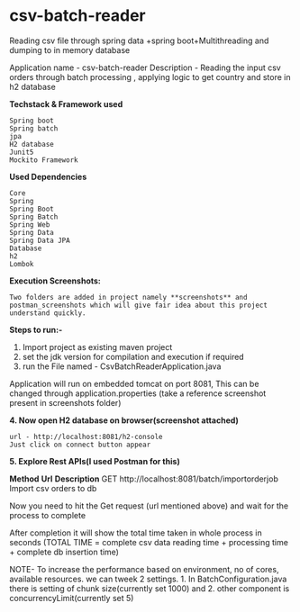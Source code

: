 # csv-batch-reader
Reading csv file through spring data +spring boot+Multithreading  and dumping to in memory database

Application name - csv-batch-reader
Description - Reading the input csv orders through batch processing ,
                applying logic to get country and store in h2 database


**Techstack & Framework used**

    Spring boot
    Spring batch
    jpa
    H2 database
    Junit5
    Mockito Framework


**Used Dependencies**

    Core
    Spring
    Spring Boot
    Spring Batch
    Spring Web
    Spring Data
    Spring Data JPA
    Database
    h2
    Lombok

**Execution Screenshots:**

    Two folders are added in project namely **screenshots** and postman_screenshots which will give fair idea about this project understand quickly.

**Steps to run:-**

1. Import project as existing maven project
2. set the jdk version for compilation and execution if required
3. run the File named - CsvBatchReaderApplication.java

Application will run on embedded tomcat on port 8081, This can be changed through application.properties
(take a reference screenshot present in screenshots folder)

**4. Now open H2 database on browser(screenshot attached)**

    url - http://localhost:8081/h2-console
    Just click on connect button appear

**5.  Explore Rest APIs(I used Postman for this)**

  **Method**	  **Url**	                                     **Description**
    GET	     http://localhost:8081/batch/importorderjob	         Import csv orders to db

Now you need to hit the Get request (url mentioned above) and wait for the process to complete

After completion it will show the total time taken in whole process in seconds
(TOTAL TIME = complete csv data reading time + processing time + complete db insertion time)

NOTE- To increase the performance based on environment, no of cores, available resources.
 we can tweek 2 settings.
    1. In BatchConfiguration.java there is setting of chunk size(currently set 1000) and
    2. other component is concurrencyLimit(currently set 5)






